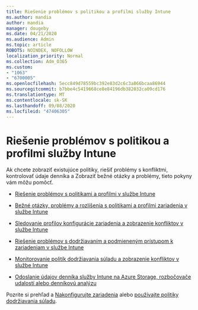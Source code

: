 ```yaml
---
title: Riešenie problémov s politikou a profilmi služby Intune
ms.author: mandia
author: mandia
manager: dougeby
ms.date: 04/21/2020
ms.audience: Admin
ms.topic: article
ROBOTS: NOINDEX, NOFOLLOW
localization_priority: Normal
ms.collection: Adm_O365
ms.custom:
- "1063"
- "6700005"
ms.openlocfilehash: 5ecc849d78559bc392e83d2c6c3a866bcaa86944
ms.sourcegitcommit: b7bbe4c5419668ce8e84196db382032ca09cd176
ms.translationtype: MT
ms.contentlocale: sk-SK
ms.lasthandoff: 09/08/2020
ms.locfileid: "47406305"
---
```

# <a name="troubleshooting-intune-policy-and-profiles"></a>Riešenie problémov s politikou a profilmi služby Intune

Ak chcete zobraziť existujúce politiky, riešiť problémy s konfliktmi, kontrolovať údaje denníka a Zobraziť bežné otázky a problémy, tieto pokyny vám môžu pomôcť.

- [Riešenie problémov s politikami a profilmi v službe Intune](https://docs.microsoft.com/mem/intune/configuration/troubleshoot-policies-in-microsoft-intune)

- [Bežné otázky, problémy a rozlíšenia s politikami a profilmi zariadenia v službe Intune](https://docs.microsoft.com/intune/device-profile-troubleshoot)

- [Sledovanie profilov konfigurácie zariadenia a zobrazenie konfliktov v službe Intune](https://docs.microsoft.com/intune/device-profile-monitor)

- [Riešenie problémov s dodržiavaním a podmieneným prístupom k zariadeniam v službe Intune](https://docs.microsoft.com/intune/troubleshoot-conditional-access)

- [Monitorovanie politík dodržiavania súladu a zobrazenie konfliktov v službe Intune](https://docs.microsoft.com/intune/compliance-policy-monitor)

- [Odoslanie údajov denníka služby Intune na Azure Storage, rozbočovače udalostí alebo denníkovú analýzu](https://docs.microsoft.com/intune/review-logs-using-azure-monitor)

Pozrite si prehľad a [Nakonfigurujte zariadenia](https://docs.microsoft.com/intune/device-profiles) alebo [používajte politiky dodržiavania súladu](https://docs.microsoft.com/intune/device-compliance-get-started).